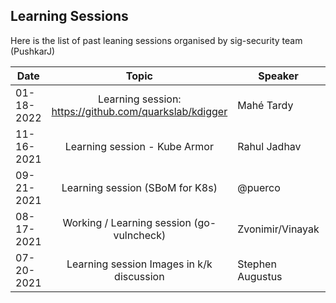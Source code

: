 ##  Learning Sessions

Here is the list of past leaning sessions organised by sig-security team (PushkarJ)


|  **Date**  |                        **Topic**                        | **Speaker**      |                   **Link**                  |
|------------|:-------------------------------------------------------:|------------------|:-------------------------------------------:|
| 01-18-2022 | Learning session:  https://github.com/quarkslab/kdigger |    Mahé Tardy    | https://www.youtube.com/watch?v=o-E6aoKmznY |
| 11-16-2021 |              Learning session - Kube Armor              |   Rahul Jadhav   | https://www.youtube.com/watch?v=MWAb63gf3gs |
| 09-21-2021 |             Learning session (SBoM for K8s)             |      @puerco     | https://www.youtube.com/watch?v=zB1-7NLsfps |
| 08-17-2021 |        Working / Learning session (go-vulncheck)        | Zvonimir/Vinayak | https://www.youtube.com/watch?v=YUhiWK15yEc |
| 07-20-2021 |        Learning session Images in k/k discussion        | Stephen Augustus | https://www.youtube.com/watch?v=oibVXk9AwO4 |

